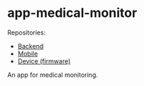 # app-medical-monitor

Repositories:
- [Backend](https://github.com/juanxjk/app-medical-monitor-backend/)
- [Mobile](https://github.com/juanxjk/app-medical-monitor-mobile/)
- [Device (firmware)](https://github.com/juanxjk/app-medical-monitor-device)

An app for medical monitoring.
